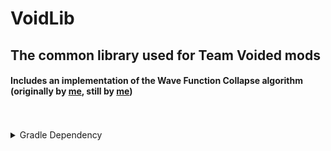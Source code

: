 # VoidLib

## The common library used for Team Voided mods
#### Includes an implementation of the Wave Function Collapse algorithm (originally by [me](https://github.com/BrokenFuse), still by [me](https://github.com/BrokenFuse))

<br>
<br>

<details>
<summary>Gradle Dependency</summary>

```kotlin
repositiories {
    maven("https://maven.brokenfuse.me/releases")
}
```

```kotlin
dependencies {
    modImplementation("org.team.voided:voidlib:${project.properties["voidlib_version"]}")
    //latest 1.3.0+1.19.3
}
```

<details>
<summary>Versioning</summary>

## Scheme \<MAJOR>.\<MINOR>.\<PATCH>+<MC_VERSION>

## Patch
Increment in patch: Same content, external apis & networking protocol, (server & client can have different patch versions)

## Minor
Increment in minor: Gameplay/Content changes & api methods added but none removed (Deprecation allowed) (server & client must have the same minor version)

## Major
Increment in minor: World may corrupt on mod update, Gameplay/Content changes & api methods added and removed (server & client must have the same major version)

## Mc Version
The version of minecraft the mod is built against

<br>
(THIS IS MY PREFERENCE AND NOT ADVICE ON HOW TO VERSION THINGS)

</details>

<h3>For usage details goto the wiki!!</h3>
</details>
